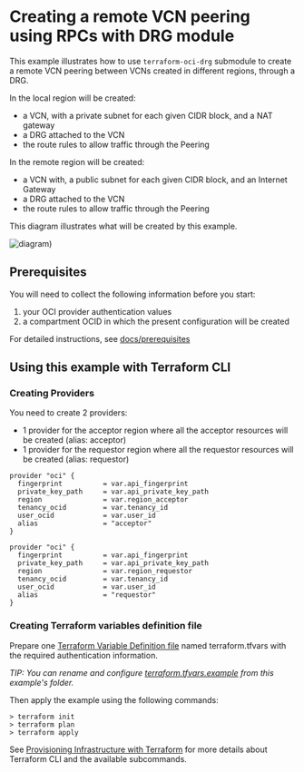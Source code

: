 # Creating a remote VCN peering using RPCs with DRG module

[Terraform Variable Definition file]:https://www.terraform.io/docs/language/values/variables.html#variable-definitions-tfvars-files
[Input Variables]:https://www.terraform.io/docs/language/values/variables.html
[Local Values]:https://www.terraform.io/docs/language/values/locals.html
[Named Values]:https://www.terraform.io/docs/language/expressions/references.html
[docs/prerequisites]:https://github.com/oracle-terraform-modules/terraform-oci-vcn/blob/main/docs/prerequisites.adoc
[docs/terraformoptions]:https://github.com/oracle-terraform-modules/terraform-oci-vcn/blob/main/docs/terraformoptions.adoc
[docs/routing_rules]:https://github.com/oracle-terraform-modules/terraform-oci-vcn/blob/main/docs/routing_rules.adoc
[Provisioning Infrastructure with Terraform]:https://www.terraform.io/docs/cli/run/index.html

This example illustrates how to use `terraform-oci-drg` submodule to create a remote VCN peering between VCNs created in different regions, through a DRG.

In the local region will be created: 
- a VCN, with a private subnet for each given CIDR block, and a NAT gateway
- a DRG attached to the VCN
- the route rules to allow traffic through the Peering

In the remote region will be created:
- a VCN with, a public subnet for each given CIDR block, and an Internet Gateway
- a DRG attached to the VCN
- the route rules to allow traffic through the Peering

This diagram illustrates what will be created by this example.

![diagram](../../..//docs/images/network_remote_peering_basic.png))

## Prerequisites

You will need to collect the following information before you start:

1. your OCI provider authentication values
2. a compartment OCID in which the present configuration will be created

For detailed instructions, see [docs/prerequisites]

## Using this example with Terraform CLI

### Creating Providers

You need to create 2 providers:
* 1 provider for the acceptor region where all the acceptor resources will be created (alias: acceptor)
* 1 provider for the requestor region where all the requestor resources will be created (alias: requestor)

```
provider "oci" {
  fingerprint          = var.api_fingerprint
  private_key_path     = var.api_private_key_path
  region               = var.region_acceptor
  tenancy_ocid         = var.tenancy_id
  user_ocid            = var.user_id
  alias                = "acceptor"
}

provider "oci" {
  fingerprint          = var.api_fingerprint
  private_key_path     = var.api_private_key_path
  region               = var.region_requestor
  tenancy_ocid         = var.tenancy_id
  user_ocid            = var.user_id
  alias                = "requestor"
}
```

### Creating Terraform variables definition file

Prepare one [Terraform Variable Definition file] named terraform.tfvars with the required authentication information.

*TIP: You can rename and configure [terraform.tfvars.example](terraform.tfvars.example) from this example's folder.*

Then apply the example using the following commands:

```shell
> terraform init
> terraform plan
> terraform apply
```

See [Provisioning Infrastructure with Terraform] for more details about Terraform CLI and the available subcommands.
